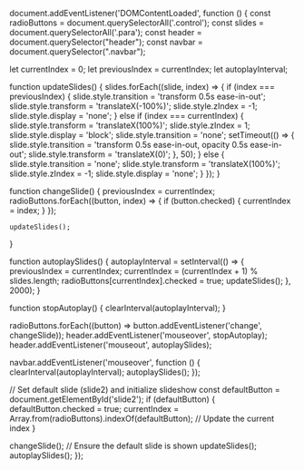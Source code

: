 document.addEventListener('DOMContentLoaded', function () {
  const radioButtons = document.querySelectorAll('.control');
  const slides = document.querySelectorAll('.para');
  const header = document.querySelector("header");
  const navbar = document.querySelector(".navbar");
  
  let currentIndex = 0;
  let previousIndex = currentIndex;
  let autoplayInterval;

  function updateSlides() {
    slides.forEach((slide, index) => {
      if (index === previousIndex) {
        slide.style.transition = 'transform 0.5s ease-in-out';
        slide.style.transform = 'translateX(-100%)';
        slide.style.zIndex = -1;
        slide.style.display = 'none';
      } else if (index === currentIndex) {
        slide.style.transform = 'translateX(100%)';
        slide.style.zIndex = 1;
        slide.style.display = 'block';
        slide.style.transition = 'none';
        setTimeout(() => {
          slide.style.transition = 'transform 0.5s ease-in-out, opacity 0.5s ease-in-out';
          slide.style.transform = 'translateX(0)';
        }, 50);
      } else {
        slide.style.transition = 'none';
        slide.style.transform = 'translateX(100%)';
        slide.style.zIndex = -1;
        slide.style.display = 'none';
      }
    });
  }

  function changeSlide() {
    previousIndex = currentIndex;
    radioButtons.forEach((button, index) => {
      if (button.checked) {
        currentIndex = index;
      }
    });

    updateSlides();
  }

  function autoplaySlides() {
    autoplayInterval = setInterval(() => {
      previousIndex = currentIndex;
      currentIndex = (currentIndex + 1) % slides.length;
      radioButtons[currentIndex].checked = true;
      updateSlides();
    }, 2000);
  }

  function stopAutoplay() {
    clearInterval(autoplayInterval);
  }

  radioButtons.forEach((button) => button.addEventListener('change', changeSlide));
  header.addEventListener('mouseover', stopAutoplay);
  header.addEventListener('mouseout', autoplaySlides);

  navbar.addEventListener('mouseover', function () {
    clearInterval(autoplayInterval);
    autoplaySlides();
  });

  // Set default slide (slide2) and initialize slideshow
  const defaultButton = document.getElementById('slide2');
  if (defaultButton) {
    defaultButton.checked = true;
    currentIndex = Array.from(radioButtons).indexOf(defaultButton); // Update the current index
  }

  changeSlide(); // Ensure the default slide is shown
  updateSlides();
  autoplaySlides();
});

